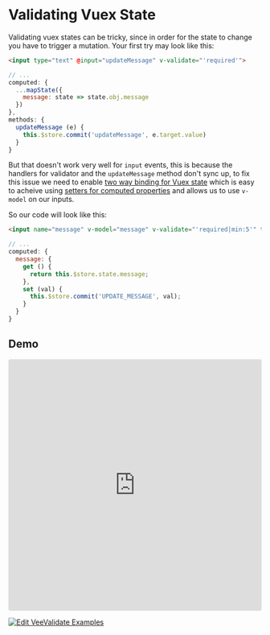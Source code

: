 # Validating Vuex State

Validating vuex states can be tricky, since in order for the state to change you have to trigger a mutation. Your first try may look like this:

```html
<input type="text" @input="updateMessage" v-validate="'required'">
```

```js
// ...
computed: {
  ...mapState({
    message: state => state.obj.message
  })
},
methods: {
  updateMessage (e) {
    this.$store.commit('updateMessage', e.target.value)
  }
}
```

But that doesn't work very well for `input` events, this is because the handlers for validator and the `updateMessage` method don't sync up, to fix this issue we need to enable [two way binding for Vuex state](https://vuex.vuejs.org/en/forms.html) which is easy to acheive using [setters for computed properties](https://vuejs.org/v2/guide/computed.html#Computed-Setter) and allows us to use `v-model` on our inputs.

So our code will look like this:

```html
<input name="message" v-model="message" v-validate="'required|min:5'" type="text" placeholder="Your Message">
```

```js
// ...
computed: {
  message: {
    get () {
      return this.$store.state.message;
    },
    set (val) {
      this.$store.commit('UPDATE_MESSAGE', val);
    }
  }
}
```

## Demo

<iframe src="https://codesandbox.io/embed/y3504yr0l1?initialpath=%2Fvuex&module=%2Fsrc%2Fcomponents%2FVuex.vue&view=preview" style="width:100%; height:500px; border:0; border-radius: 4px; overflow:hidden;" sandbox="allow-modals allow-forms allow-popups allow-scripts allow-same-origin"></iframe>

[![Edit VeeValidate Examples](https://codesandbox.io/static/img/play-codesandbox.svg)](https://codesandbox.io/s/y3504yr0l1?initialpath=%2Fvuex&module=%2Fsrc%2Fcomponents%2FVuex.vue)
